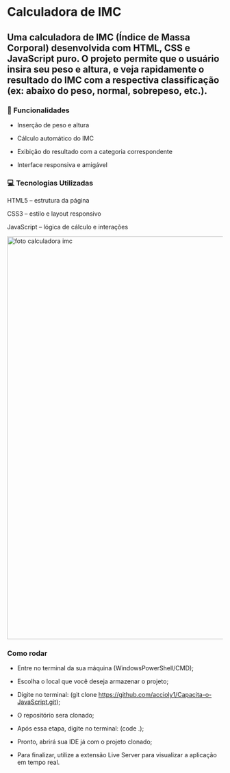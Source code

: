 # Calculadora de IMC
## Uma calculadora de IMC (Índice de Massa Corporal) desenvolvida com HTML, CSS e JavaScript puro. O projeto permite que o usuário insira seu peso e altura, e veja rapidamente o resultado do IMC com a respectiva classificação (ex: abaixo do peso, normal, sobrepeso, etc.).

### 🚀 Funcionalidades

- Inserção de peso e altura

- Cálculo automático do IMC

- Exibição do resultado com a categoria correspondente

- Interface responsiva e amigável

### 💻 Tecnologias Utilizadas

HTML5 – estrutura da página

CSS3 – estilo e layout responsivo

JavaScript – lógica de cálculo e interações





<img width="1919" height="941" alt="foto calculadora imc" src="https://github.com/user-attachments/assets/2541a017-9e87-4ded-8184-fd6bc5937114" />







### Como rodar 

- Entre no terminal da sua máquina (WindowsPowerShell/CMD);

- Escolha o local que você deseja armazenar o projeto;

- Digite no terminal: (git clone https://github.com/accioly1/Capacita-o-JavaScript.git);

- O repositório sera clonado;

- Após essa etapa, digite no terminal: (code .);

- Pronto, abrirá sua IDE já com o projeto clonado;

- Para finalizar, utilize a extensão Live Server para visualizar a aplicação em tempo real.

